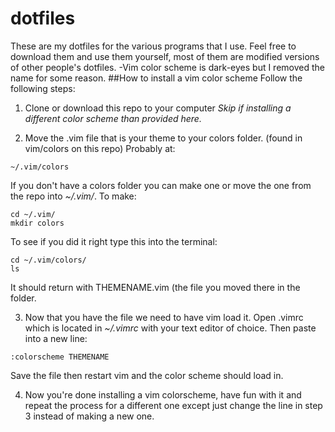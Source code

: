 # dotfiles
These are my dotfiles for the various programs that I use. Feel free to download them and use them yourself, most of them are modified versions of other people's dotfiles. 
-Vim color scheme is dark-eyes but I removed the name for some reason.
##How to install a vim color scheme
Follow the following steps:
1. Clone or download this repo to your computer *Skip if installing a different color scheme than provided here.*

2. Move the .vim file that is your theme to your colors folder. (found in vim/colors on this repo)
Probably at:
```
~/.vim/colors
```
If you don't have a colors folder you can make one or move the one from the repo into *~/.vim/*.
To make:
```
cd ~/.vim/
mkdir colors
```
To see if you did it right type this into the terminal:
```
cd ~/.vim/colors/
ls
```
It should return with THEMENAME.vim (the file you moved there in the folder.

3. Now that you have the file we need to have vim load it. Open .vimrc which is located in *~/.vimrc* with your text editor of choice. Then paste into a new line:
```
:colorscheme THEMENAME
```
Save the file then restart vim and the color scheme should load in.

4. Now you're done installing a vim colorscheme, have fun with it and repeat the process for a different one except just change the line in step 3 instead of making a new one.
